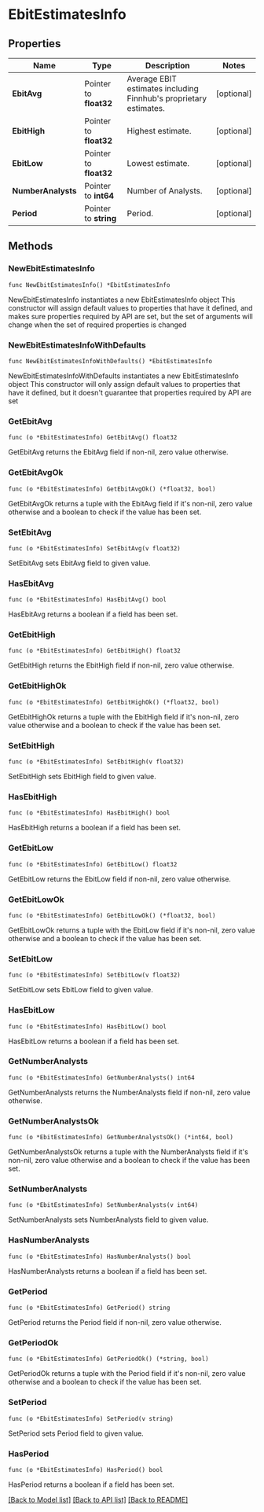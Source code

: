 # EbitEstimatesInfo

## Properties

Name | Type | Description | Notes
------------ | ------------- | ------------- | -------------
**EbitAvg** | Pointer to **float32** | Average EBIT estimates including Finnhub&#39;s proprietary estimates. | [optional] 
**EbitHigh** | Pointer to **float32** | Highest estimate. | [optional] 
**EbitLow** | Pointer to **float32** | Lowest estimate. | [optional] 
**NumberAnalysts** | Pointer to **int64** | Number of Analysts. | [optional] 
**Period** | Pointer to **string** | Period. | [optional] 

## Methods

### NewEbitEstimatesInfo

`func NewEbitEstimatesInfo() *EbitEstimatesInfo`

NewEbitEstimatesInfo instantiates a new EbitEstimatesInfo object
This constructor will assign default values to properties that have it defined,
and makes sure properties required by API are set, but the set of arguments
will change when the set of required properties is changed

### NewEbitEstimatesInfoWithDefaults

`func NewEbitEstimatesInfoWithDefaults() *EbitEstimatesInfo`

NewEbitEstimatesInfoWithDefaults instantiates a new EbitEstimatesInfo object
This constructor will only assign default values to properties that have it defined,
but it doesn't guarantee that properties required by API are set

### GetEbitAvg

`func (o *EbitEstimatesInfo) GetEbitAvg() float32`

GetEbitAvg returns the EbitAvg field if non-nil, zero value otherwise.

### GetEbitAvgOk

`func (o *EbitEstimatesInfo) GetEbitAvgOk() (*float32, bool)`

GetEbitAvgOk returns a tuple with the EbitAvg field if it's non-nil, zero value otherwise
and a boolean to check if the value has been set.

### SetEbitAvg

`func (o *EbitEstimatesInfo) SetEbitAvg(v float32)`

SetEbitAvg sets EbitAvg field to given value.

### HasEbitAvg

`func (o *EbitEstimatesInfo) HasEbitAvg() bool`

HasEbitAvg returns a boolean if a field has been set.

### GetEbitHigh

`func (o *EbitEstimatesInfo) GetEbitHigh() float32`

GetEbitHigh returns the EbitHigh field if non-nil, zero value otherwise.

### GetEbitHighOk

`func (o *EbitEstimatesInfo) GetEbitHighOk() (*float32, bool)`

GetEbitHighOk returns a tuple with the EbitHigh field if it's non-nil, zero value otherwise
and a boolean to check if the value has been set.

### SetEbitHigh

`func (o *EbitEstimatesInfo) SetEbitHigh(v float32)`

SetEbitHigh sets EbitHigh field to given value.

### HasEbitHigh

`func (o *EbitEstimatesInfo) HasEbitHigh() bool`

HasEbitHigh returns a boolean if a field has been set.

### GetEbitLow

`func (o *EbitEstimatesInfo) GetEbitLow() float32`

GetEbitLow returns the EbitLow field if non-nil, zero value otherwise.

### GetEbitLowOk

`func (o *EbitEstimatesInfo) GetEbitLowOk() (*float32, bool)`

GetEbitLowOk returns a tuple with the EbitLow field if it's non-nil, zero value otherwise
and a boolean to check if the value has been set.

### SetEbitLow

`func (o *EbitEstimatesInfo) SetEbitLow(v float32)`

SetEbitLow sets EbitLow field to given value.

### HasEbitLow

`func (o *EbitEstimatesInfo) HasEbitLow() bool`

HasEbitLow returns a boolean if a field has been set.

### GetNumberAnalysts

`func (o *EbitEstimatesInfo) GetNumberAnalysts() int64`

GetNumberAnalysts returns the NumberAnalysts field if non-nil, zero value otherwise.

### GetNumberAnalystsOk

`func (o *EbitEstimatesInfo) GetNumberAnalystsOk() (*int64, bool)`

GetNumberAnalystsOk returns a tuple with the NumberAnalysts field if it's non-nil, zero value otherwise
and a boolean to check if the value has been set.

### SetNumberAnalysts

`func (o *EbitEstimatesInfo) SetNumberAnalysts(v int64)`

SetNumberAnalysts sets NumberAnalysts field to given value.

### HasNumberAnalysts

`func (o *EbitEstimatesInfo) HasNumberAnalysts() bool`

HasNumberAnalysts returns a boolean if a field has been set.

### GetPeriod

`func (o *EbitEstimatesInfo) GetPeriod() string`

GetPeriod returns the Period field if non-nil, zero value otherwise.

### GetPeriodOk

`func (o *EbitEstimatesInfo) GetPeriodOk() (*string, bool)`

GetPeriodOk returns a tuple with the Period field if it's non-nil, zero value otherwise
and a boolean to check if the value has been set.

### SetPeriod

`func (o *EbitEstimatesInfo) SetPeriod(v string)`

SetPeriod sets Period field to given value.

### HasPeriod

`func (o *EbitEstimatesInfo) HasPeriod() bool`

HasPeriod returns a boolean if a field has been set.


[[Back to Model list]](../README.md#documentation-for-models) [[Back to API list]](../README.md#documentation-for-api-endpoints) [[Back to README]](../README.md)


